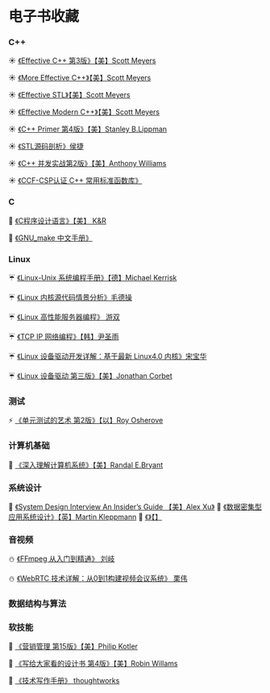 # 电子书收藏
### C++
:sunny: [《Effective C++ 第3版》【美】Scott Meyers](https://ebook-1301626360.cos.ap-nanjing.myqcloud.com/cpp/Effective%20C%2B%2B%E4%B8%AD%E6%96%87%E7%89%88%28%E7%AC%AC%E4%B8%89%E7%89%88%29.pdf)

:sunny: [《More Effective C++》【美】Scott Meyers](https://ebook-1301626360.cos.ap-nanjing.myqcloud.com/cpp/More%20Effective%20C%2B%2B%E4%B8%AD%E6%96%87%E7%89%88.pdf)

:sunny: [《Effective STL》【美】Scott Meyers](https://ebook-1301626360.cos.ap-nanjing.myqcloud.com/cpp/Effective%20STL%EF%BC%88%E4%B8%AD%E6%96%87%E7%89%88%EF%BC%89.pdf)

:sunny: [《Effective Modern C++》【美】Scott Meyers](https://ebook-1301626360.cos.ap-nanjing.myqcloud.com/cpp/Effective%20Modern%20C%2B%2B.pdf)

:sunny: [《C++ Primer 第4版》【美】Stanley B.Lippman](https://ebook-1301626360.cos.ap-nanjing.myqcloud.com/cpp/C%2B%2BPrimer%E4%B8%AD%E6%96%87%E7%89%88%28%E7%AC%AC4%E7%89%88%29.pdf)

:sunny: [《STL源码剖析》侯捷](https://ebook-1301626360.cos.ap-nanjing.myqcloud.com/cpp/STL%E6%BA%90%E7%A0%81%E5%89%96%E6%9E%90.pdf)

:sunny: [《C++ 并发实战第2版》【美】Anthony Williams](https://ebook-1301626360.cos.ap-nanjing.myqcloud.com/cpp/C%2B%2B%E5%B9%B6%E5%8F%91%E7%BC%96%E7%A8%8B%E5%AE%9E%E6%88%98%E7%AC%AC2%E7%89%88.pdf)

:sunny: [《CCF-CSP认证 C++ 常用标准函数库》](https://ebook-1301626360.cos.ap-nanjing.myqcloud.com/cpp/CCF-CSP%E8%AE%A4%E8%AF%81C%2B%2B%E5%B8%B8%E7%94%A8%E6%A0%87%E5%87%86%E5%BA%93%E5%87%BD%E6%95%B0.pdf)

### C
:jack_o_lantern: [《C程序设计语言》【美】 K&R](https://ebook-1301626360.cos.ap-nanjing.myqcloud.com/c/C%E7%A8%8B%E5%BA%8F%E8%AE%BE%E8%AE%A1%E8%AF%AD%E8%A8%80%28K%26R%29%E6%B8%85%E6%99%B0%E4%B8%AD%E6%96%87%E7%89%88.pdf)

:jack_o_lantern: [《GNU_make 中文手册》](https://ebook-1301626360.cos.ap-nanjing.myqcloud.com/c/GNU_make%E4%B8%AD%E6%96%87%E6%89%8B%E5%86%8C.pdf)

### Linux
:umbrella: [《Linux-Unix 系统编程手册》【德】Michael Kerrisk](https://ebook-1301626360.cos.ap-nanjing.myqcloud.com/linux/LINUX-Unix%E7%B3%BB%E7%BB%9F%E7%BC%96%E7%A8%8B%E6%89%8B%E5%86%8C.pdf)

:umbrella: [《Linux 内核源代码情景分析》毛德操](https://ebook-1301626360.cos.ap-nanjing.myqcloud.com/linux/Linux%E5%86%85%E6%A0%B8%E6%BA%90%E4%BB%A3%E7%A0%81%E6%83%85%E6%99%AF%E5%88%86%E6%9E%90.pdf)

:umbrella: [《Linux 高性能服务器编程》 游双](https://ebook-1301626360.cos.ap-nanjing.myqcloud.com/linux/Linux%E9%AB%98%E6%80%A7%E8%83%BD%E6%9C%8D%E5%8A%A1%E5%99%A8%E7%BC%96%E7%A8%8B.pdf)

:umbrella: [《TCP IP 网络编程》【韩】尹圣雨](https://ebook-1301626360.cos.ap-nanjing.myqcloud.com/linux/%E3%80%8ATCP%20IP%E7%BD%91%E7%BB%9C%E7%BC%96%E7%A8%8B%E3%80%8B%28%E9%9F%A9%29%E5%B0%B9%E5%9C%A3%E9%9B%A8.pdf)

:umbrella: [《Linux 设备驱动开发详解：基于最新 Linux4.0 内核》宋宝华]()

:umbrella: [《Linux 设备驱动 第三版》【美】Jonathan Corbet]()

### 测试
:zap: [《单元测试的艺术 第2版》【以】Roy Osherove](https://ebook-1301626360.cos.ap-nanjing.myqcloud.com/test/%E5%8D%95%E5%85%83%E6%B5%8B%E8%AF%95%E7%9A%84%E8%89%BA%E6%9C%AF%28%E7%AC%AC2%E7%89%88%29.pdf)

### 计算机基础
:tanabata_tree: [《深入理解计算机系统》【美】Randal E.Bryant](https://ebook-1301626360.cos.ap-nanjing.myqcloud.com/cs/%E6%B7%B1%E5%85%A5%E7%90%86%E8%A7%A3%E8%AE%A1%E7%AE%97%E6%9C%BA%E7%B3%BB%E7%BB%9F.pdf)

### 系统设计
:confetti_ball: [《System Design Interview An Insider’s Guide 【美】Alex Xu》]()
:confetti_ball: [《数据密集型应用系统设计》【英】Martin Kleppmann]()
:confetti_ball: [《》【】]()


### 音视频
:snowman: [《FFmpeg 从入门到精通》 刘岐](https://ebook-1301626360.cos.ap-nanjing.myqcloud.com/av/FFmpeg%E4%BB%8E%E5%85%A5%E9%97%A8%E5%88%B0%E7%B2%BE%E9%80%9A%20by%20%E5%88%98%E6%AD%A7%20%E8%B5%B5%E6%96%87%E6%9D%B0%20.pdf)

:snowman: [《WebRTC 技术详解：从0到1构建视频会议系统》 栗伟](https://ebook-1301626360.cos.ap-nanjing.myqcloud.com/av/WebRTC%E6%8A%80%E6%9C%AF%E8%AF%A6%E8%A7%A3%EF%BC%9A%E4%BB%8E0%E5%88%B01%E6%9E%84%E5%BB%BA%E5%A4%9A%E4%BA%BA%E8%A7%86%E9%A2%91%E4%BC%9A%E8%AE%AE%E7%B3%BB%E7%BB%9F%20%28%E6%A0%97%E4%BC%9F%29%20.pdf)

### 数据结构与算法

### 软技能
:school_satchel: [《营销管理 第15版》【美】Philip Kotler](https://ebook-1301626360.cos.ap-nanjing.myqcloud.com/skill/%E8%90%A5%E9%94%80%E7%AE%A1%E7%90%86%EF%BC%88%E7%AC%AC15%E7%89%88%EF%BC%89%20by%20%E8%8F%B2%E5%88%A9%E6%99%AE%E2%80%A2%E7%A7%91%E7%89%B9%E5%8B%92.pdf)

:school_satchel: [《写给大家看的设计书 第4版》【美】Robin Willams](https://ebook-1301626360.cos.ap-nanjing.myqcloud.com/skill/%E5%86%99%E7%BB%99%E5%A4%A7%E5%AE%B6%E7%9C%8B%E7%9A%84%E8%AE%BE%E8%AE%A1%E4%B9%A6%20-%E7%AC%AC%E5%9B%9B%E7%89%88.pdf)

:school_satchel: [《技术写作手册》 thoughtworks](https://ebook-1301626360.cos.ap-nanjing.myqcloud.com/skill/%E6%8A%80%E6%9C%AF%E5%86%99%E4%BD%9C%E6%89%8B%E5%86%8C-ebook.pdf)
### 
